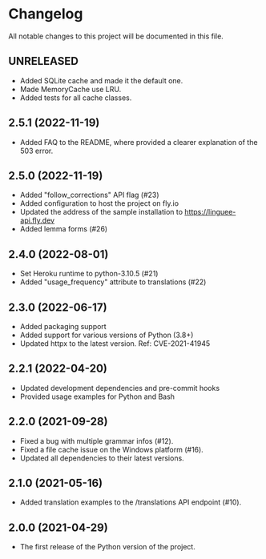 # Changelog

All notable changes to this project will be documented in this file.

## UNRELEASED

- Added SQLite cache and made it the default one.
- Made MemoryCache use LRU.
- Added tests for all cache classes.

## 2.5.1 (2022-11-19)

- Added FAQ to the README, where provided a clearer explanation of the 503 error.

## 2.5.0 (2022-11-19)

- Added "follow_corrections" API flag (#23)
- Added configuration to host the project on fly.io
- Updated the address of the sample installation to https://linguee-api.fly.dev
- Added lemma forms (#26)

## 2.4.0 (2022-08-01)

- Set Heroku runtime to python-3.10.5 (#21)
- Added "usage_frequency" attribute to translations (#22)

## 2.3.0 (2022-06-17)

- Added packaging support
- Added support for various versions of Python (3.8+)
- Updated httpx to the latest version. Ref: CVE-2021-41945

## 2.2.1 (2022-04-20)

- Updated development dependencies and pre-commit hooks
- Provided usage examples for Python and Bash

## 2.2.0 (2021-09-28)

- Fixed a bug with multiple grammar infos (#12).
- Fixed a file cache issue on the Windows platform (#16).
- Updated all dependencies to their latest versions.

## 2.1.0 (2021-05-16)

- Added translation examples to the /translations API endpoint (#10).

## 2.0.0 (2021-04-29)

- The first release of the Python version of the project.
